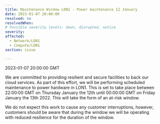 ```yaml
---
title: Maintenance Window LON1 - Power maintenance 12 January
date: 2023-01-07 20:00:00
resolved: no
resolvedWhen: 
# Possible severity levels: down, disrupted, notice
severity:
affected:
  - Network/LON1
  - Compute/LON1
section: issue

---
```


2023-01-07 20:00:00 GMT

We are committed to providing resilient and secure facilities to back our cloud services. As part of this effort, we will be performing scheduled maintenance to power hardware in LON1. This is set to take place between 22:00:00 GMT on Thursday January the 12th until 00:00:00 GMT on Friday January the 13th 2022. This will take the form of an at-risk window.

We do not expect this work to cause any customer interruptions, however, customers should be aware that during the window we will be operating with reduced resilience for the duration of the window.
